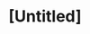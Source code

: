 ---
pid: rs502
title: "[Untitled]"
location_transcription: 
coordinates: "[-75.185365687345, 39.948174230595]"
zipcode: 
gen_neighborhood: 
neighborhood: 
outside_phl: 
age: 
age_range: 
instagram: 
image_file_name: rs_502.jpg
proposal_transcription: Take down //Rocky// and //Rizzo// - put them together at the
  bottom of the Schuylkill.
topic: Pop Culture
topic_summary: 0, 0
type: Conceptual,Sculpture Statue
keywords_other: rocky, rizzo, schuylkill
credit: 
image_labels: 
twitter: 
facebook: 
permalink: "/monuments/rs502/"
layout: item-page
---